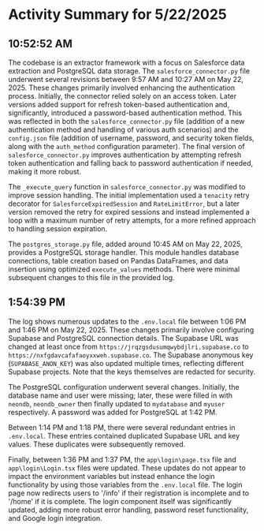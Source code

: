 # Activity Summary for 5/22/2025

## 10:52:52 AM
The codebase is an extractor framework with a focus on Salesforce data extraction and PostgreSQL data storage.  The `salesforce_connector.py` file underwent several revisions between 9:57 AM and 10:27 AM on May 22, 2025.  These changes primarily involved enhancing the authentication process. Initially, the connector relied solely on an access token.  Later versions added support for refresh token-based authentication and, significantly, introduced a password-based authentication method.  This was reflected in both the `salesforce_connector.py` file (addition of a new authentication method and handling of various auth scenarios) and the `config.json` file (addition of username, password, and security token fields, along with the `auth_method` configuration parameter). The final version of `salesforce_connector.py` improves authentication by attempting refresh token authentication and falling back to password authentication if needed, making it more robust.


The `_execute_query` function in `salesforce_connector.py`  was modified to improve session handling.  The initial implementation used a `tenacity` retry decorator for `SalesforceExpiredSession` and `RateLimitError`, but a later version removed the retry for expired sessions and instead implemented a loop with a maximum number of retry attempts, for a more refined approach to handling session expiration.


The `postgres_storage.py` file, added around 10:45 AM on May 22, 2025, provides a PostgreSQL storage handler.  This module handles database connections, table creation based on Pandas DataFrames, and data insertion using optimized `execute_values` methods.  There were minimal subsequent changes to this file in the provided log.


## 1:54:39 PM
The log shows numerous updates to the `.env.local` file between 1:06 PM and 1:46 PM on May 22, 2025.  These changes primarily involve configuring Supabase and PostgreSQL connection details.  The Supabase URL was changed at least once from `https://jrqzgsdusumqwybdjlri.supabase.co` to `https://nxfgdavcafafaoyxxweh.supabase.co`. The Supabase anonymous key (`SUPABASE_ANON_KEY`) was also updated multiple times, reflecting different Supabase projects.  Note that the keys themselves are redacted for security.


The PostgreSQL configuration underwent several changes.  Initially, the database name and user were missing; later, these were filled in with `neondb`, `neondb_owner` then finally updated to `mydatabase` and `myuser` respectively.  A password was added for PostgreSQL at 1:42 PM.

Between 1:14 PM and 1:18 PM, there were several redundant entries in `.env.local`. These entries contained duplicated Supabase URL and key values. These duplicates were subsequently removed.


Finally, between 1:36 PM and 1:37 PM,  the `app\login\page.tsx` file and `app\login\Login.tsx` files were updated. These updates do not appear to impact the environment variables but instead enhance the login functionality by using those variables from the `.env.local` file.  The login page now redirects users to '/info' if their registration is incomplete and to '/home' if it is complete.  The login component itself was significantly updated, adding more robust error handling, password reset functionality, and Google login integration.
